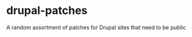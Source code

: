 drupal-patches
==============

A random assortment of patches for Drupal sites that need to be public